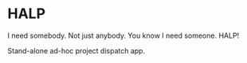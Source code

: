 # HALP

I need somebody.  Not just anybody.  You know I need someone.  HALP!

Stand-alone ad-hoc project dispatch app.

